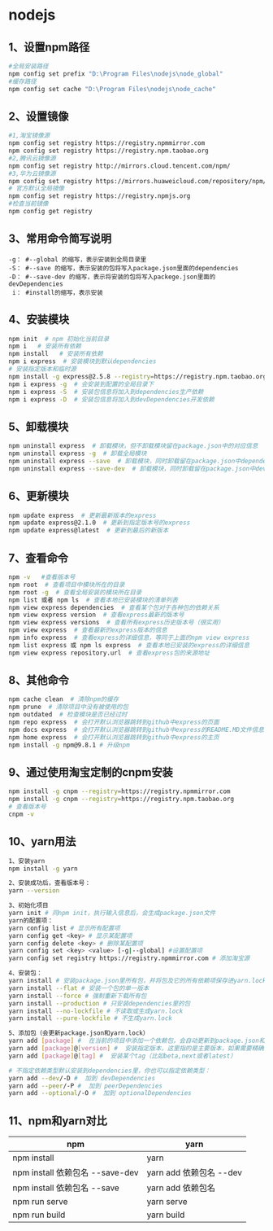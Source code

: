 # nodejs

## 1、设置npm路径

```sh
#全局安装路径
npm config set prefix "D:\Program Files\nodejs\node_global"
#缓存路径
npm config set cache "D:\Program Files\nodejs\node_cache"
```

## 2、设置镜像

```sh
#1,淘宝镜像源
npm config set registry https://registry.npmmirror.com
npm config set registry https://registry.npm.taobao.org
#2,腾讯云镜像源
npm config set registry http://mirrors.cloud.tencent.com/npm/
#3,华为云镜像源
npm config set registry https://mirrors.huaweicloud.com/repository/npm/
# 官方默认全局镜像
npm config set registry https://registry.npmjs.org
#检查当前镜像
npm config get registry
```

## 3、常用命令简写说明

```text
-g： #--global 的缩写，表示安装到全局目录里
-S： #--save 的缩写，表示安装的包将写入package.json里面的dependencies
-D： #--save-dev 的缩写，表示将安装的包将写入packege.json里面的devDependencies
 i： #install的缩写，表示安装
```

## 4、安装模块

```sh
npm init  # npm 初始化当前目录
npm i   # 安装所有依赖
npm install   # 安装所有依赖
npm i express  # 安装模块到默认dependencies
# 安装指定版本和临时源
npm install -g express@2.5.8 --registry=https://registry.npm.taobao.org
npm i express -g  # 会安装到配置的全局目录下
npm i express -S  # 安装包信息将加入到dependencies生产依赖
npm i express -D  # 安装包信息将加入到devDependencies开发依赖
```
## 5、卸载模块

```sh
npm uninstall express  # 卸载模块，但不卸载模块留在package.json中的对应信息
npm uninstall express -g  # 卸载全局模块
npm uninstall express --save  # 卸载模块，同时卸载留在package.json中dependencies下的信息
npm uninstall express --save-dev  # 卸载模块，同时卸载留在package.json中devDependencies下的信息
```
## 6、更新模块

```sh
npm update express  # 更新最新版本的express
npm update express@2.1.0  # 更新到指定版本号的express
npm update express@latest  # 更新到最后的新版本
```
## 7、查看命令

```sh
npm -v   #查看版本号
npm root  # 查看项目中模块所在的目录
npm root -g  # 查看全局安装的模块所在目录
npm list 或者 npm ls  # 查看本地已安装模块的清单列表
npm view express dependencies  # 查看某个包对于各种包的依赖关系
npm view express version  # 查看express最新的版本号
npm view express versions  # 查看所有express历史版本号（很实用）
npm view express  # 查看最新的express版本的信息
npm info express  # 查看express的详细信息，等同于上面的npm view express
npm list express 或 npm ls express  # 查看本地已安装的express的详细信息
npm view express repository.url  # 查看express包的来源地址
```
## 8、其他命令

```sh
npm cache clean  # 清除npm的缓存
npm prune  # 清除项目中没有被使用的包
npm outdated  # 检查模块是否已经过时
npm repo express  # 会打开默认浏览器跳转到github中express的页面
npm docs express  # 会打开默认浏览器跳转到github中express的README.MD文件信息
npm home express  # 会打开默认浏览器跳转到github中express的主页
npm install -g npm@9.8.1 # 升级npm
```

## 9、通过使用淘宝定制的cnpm安装

```sh
npm install -g cnpm --registry=https://registry.npmmirror.com
npm install -g cnpm --registry=https://registry.npm.taobao.org
# 查看版本号
cnpm -v
```
## 10、yarn用法

```sh
1、安装yarn 
npm install -g yarn

2、安装成功后，查看版本号： 
yarn --version

3、初始化项目 
yarn init # 同npm init，执行输入信息后，会生成package.json文件
yarn的配置项： 
yarn config list # 显示所有配置项
yarn config get <key> # 显示某配置项
yarn config delete <key> # 删除某配置项
yarn config set <key> <value> [-g|--global] #设置配置项
yarn config set registry https://registry.npmmirror.com # 添加淘宝源

4、安装包： 
yarn install # 安装package.json里所有包，并将包及它的所有依赖项保存进yarn.lock
yarn install --flat # 安装一个包的单一版本
yarn install --force # 强制重新下载所有包
yarn install --production # 只安装dependencies里的包
yarn install --no-lockfile # 不读取或生成yarn.lock
yarn install --pure-lockfile # 不生成yarn.lock

5、添加包（会更新package.json和yarn.lock）
yarn add [package] #  在当前的项目中添加一个依赖包，会自动更新到package.json和yarn.lock文件中
yarn add [package]@[version] #  安装指定版本，这里指的是主要版本，如果需要精确到小版本，使用-E参数
yarn add [package]@[tag] #  安装某个tag（比如beta,next或者latest）

# 不指定依赖类型默认安装到dependencies里，你也可以指定依赖类型：
yarn add --dev/-D #  加到 devDependencies
yarn add --peer/-P #  加到 peerDependencies
yarn add --optional/-O #  加到 optionalDependencies
```
## 11、npm和yarn对比

| npm                             | yarn                    |
| ------------------------------- | ----------------------- |
| npm install                     | yarn                    |
| npm install 依赖包名 --save-dev | yarn add 依赖包名 --dev |
| npm install 依赖包名 --save     | yarn add 依赖包名       |
| npm run serve                   | yarn serve              |
| npm run build                   | yarn build              |